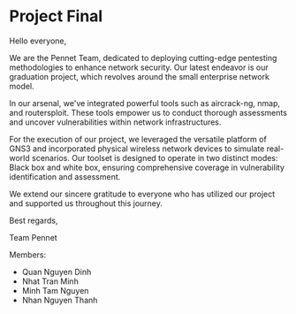 # Project Final
Hello everyone,

We are the Pennet Team, dedicated to deploying cutting-edge pentesting methodologies to enhance network security. Our latest endeavor is our graduation project, which revolves around the small enterprise network model.

In our arsenal, we've integrated powerful tools such as aircrack-ng, nmap, and routersploit. These tools empower us to conduct thorough assessments and uncover vulnerabilities within network infrastructures.

For the execution of our project, we leveraged the versatile platform of GNS3 and incorporated physical wireless network devices to simulate real-world scenarios. Our toolset is designed to operate in two distinct modes: Black box and white box, ensuring comprehensive coverage in vulnerability identification and assessment.

We extend our sincere gratitude to everyone who has utilized our project and supported us throughout this journey.

Best regards,

Team Pennet

Members:
- Quan Nguyen Dinh
- Nhat Tran Minh
- Minh Tam Nguyen
- Nhan Nguyen Thanh

